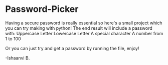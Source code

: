 # Password-Picker

Having a secure password is really essential so here's a small project which you can try making with python!
The end result will include a password with:
Uppercase Letter
Lowercase Letter
A special character
A number from 1 to 100

Or you can just try and get a password by running the file, enjoy!

-Ishaanvi B.
